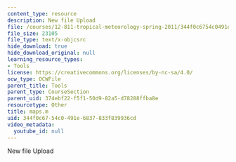 ```yaml
---
content_type: resource
description: New file Upload
file: /courses/12-811-tropical-meteorology-spring-2011/344f0c6754c0491e6837833f839936cd_maps.m
file_size: 23105
file_type: text/x-objcsrc
hide_download: true
hide_download_original: null
learning_resource_types:
- Tools
license: https://creativecommons.org/licenses/by-nc-sa/4.0/
ocw_type: OCWFile
parent_title: Tools
parent_type: CourseSection
parent_uid: 374ebf22-f5f1-50d9-82a5-d78288ffba8e
resourcetype: Other
title: maps.m
uid: 344f0c67-54c0-491e-6837-833f839936cd
video_metadata:
  youtube_id: null
---
```

New file Upload